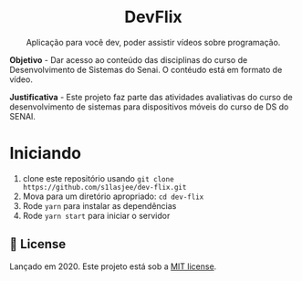 <h1 align="center">
<br>
  DevFlix
</h1>
<p align="center">Aplicação para você dev, poder assistir vídeos sobre programação.</p>

**Objetivo** - Dar acesso ao conteúdo das disciplinas do curso de Desenvolvimento de Sistemas do Senai. O contéudo está em formato de vídeo.

**Justificativa** - Este projeto faz parte das atividades avaliativas do curso de desenvolvimento de sistemas para dispositivos móveis do curso de DS do SENAI.

# Iniciando

1. clone este repositório usando `git clone https://github.com/s1lasjee/dev-flix.git`
2. Mova para um diretório apropriado: `cd dev-flix`
3. Rode `yarn` para instalar as dependências
4. Rode `yarn start` para iniciar o servidor


## :open_book: License

Lançado em 2020.
Este projeto está sob a [MIT license](https://github.com/s1lasjee/dev-flix/blob/master/LICENSE).
